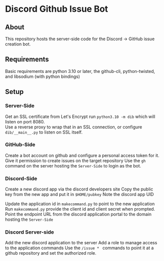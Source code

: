 # Discord Github Issue Bot

## About
This repository hosts the server-side code for the Discord -> GitHub issue creation bot.

## Requirements
Basic requirements are python 3.10 or later, the github-cli, python-twisted, and libsodium (with python bindings)

## Setup
### Server-Side
Get an SSL certificate from Let's Encrypt
run `python3.10 -m dib` which will listen on port 8080.  
Use a reverse proxy to wrap that in an SSL connection, or configure `dib/__main__.py` to listen on SSL itself.
### GitHub-Side
Create a bot account on github and configure a personal access token for it.  Give it permission to create issues on the target repository
Use the `gh` command on the server hosting the `Server-Side` to login as the bot.
### Discord-Side
Create a new discord app via the discord developers site
Copy the public key from the new app and put it in `$HOME/pubkey`
Note the discord app UID

Update the application id in `makecommand.py` to point to the new application
Run `makecommand.py` provide the client id and client secret when prompted.
Point the endpoint URL from the discord application portal to the domain hosting the `Server-Side`

### Discord Server-side

Add the new discord application to the server
Add a role to manage access to the application commands
Use the `/issue * ` commands to point it at a github repository and set the authorized role.
